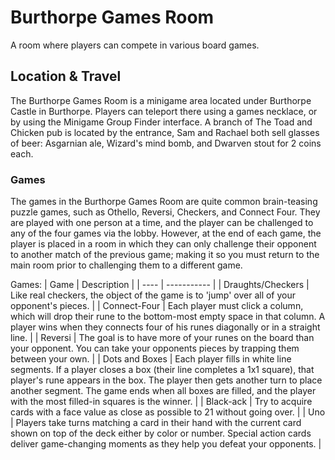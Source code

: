 # Burthorpe Games Room
A room where players can compete in various board games.

## Location & Travel
The Burthorpe Games Room is a minigame area located under Burthorpe Castle in Burthorpe. Players can teleport there using a games necklace, or by using the Minigame Group Finder interface. A branch of The Toad and Chicken pub is located by the entrance, Sam and Rachael both sell glasses of beer: Asgarnian ale, Wizard's mind bomb, and Dwarven stout for 2 coins each.

### Games
The games in the Burthorpe Games Room are quite common brain-teasing puzzle games, such as Othello, Reversi, Checkers, and Connect Four. They are played with one person at a time, and the player can be challenged to any of the four games via the lobby. However, at the end of each game, the player is placed in a room in which they can only challenge their opponent to another match of the previous game; making it so you must return to the main room prior to challenging them to a different game.

Games:
| Game | Description |
| ---- | ----------- |
| Draughts/Checkers | Like real checkers, the object of the game is to 'jump' over all of your opponent's pieces. |
| Connect-Four | Each player must click a column, which will drop their rune to the bottom-most empty space in that column. A player wins when they connects four of his runes diagonally or in a straight line. |
| Reversi | The goal is to have more of your runes on the board than your opponent. You can take your opponents pieces by trapping them between your own. |
| Dots and Boxes | Each player fills in white line segments. If a player closes a box (their line completes a 1x1 square), that player's rune appears in the box. The player then gets another turn to place another segment. The game ends when all boxes are filled, and the player with the most filled-in squares is the winner. |
| Black-ack | Try to acquire cards with a face value as close as possible to 21 without going over. |
| Uno | Players take turns matching a card in their hand with the current card shown on top of the deck either by color or number. Special action cards deliver game-changing moments as they help you defeat your opponents. |

